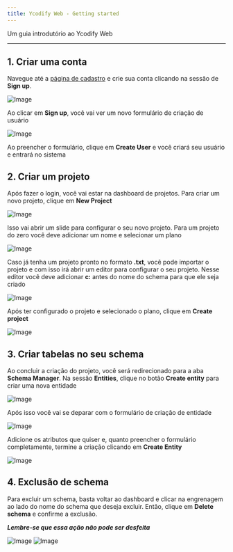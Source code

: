 ```yaml
---
title: Ycodify Web - Getting started
---
```


Um guia introdutório ao Ycodify Web

---

## 1. Criar uma conta

Navegue até a [página de cadastro](https://ycodify-console.vercel.app/) e crie sua conta clicando na sessão de **Sign up**.

![Image](/images/yc-web/login.png)

Ao clicar em **Sign up**, você vai ver um novo formulário de criação de usuário

![Image](/images/yc-web/createAccount.png)

Ao preencher o formulário, clique em **Create User** e você criará seu usuário e entrará no sistema

## 2. Criar um projeto

Após fazer o login, você vai estar na dashboard de projetos. Para criar um novo projeto, clique em **New Project**

![Image](/images/yc-web/dashboard.png)

Isso vai abrir um slide para configurar o seu novo projeto. Para um projeto do zero você deve adicionar um nome e selecionar um plano

![Image](/images/yc-web/dashboardCreateProject.png)

Caso já tenha um projeto pronto no formato **.txt**, você pode importar o projeto e com isso irá abrir um editor para configurar o seu projeto. Nesse editor você deve adicionar **c:** antes do nome do schema para que ele seja criado

![Image](/images/yc-web/dashboardCreateProject3.png)

Após ter configurado o projeto e selecionado o plano, clique em **Create project**

![Image](/images/yc-web/dashboardCreateProject2.png)

## 3. Criar tabelas no seu schema

Ao concluir a criação do projeto, você será redirecionado para a aba **Schema Manager**. Na sessão **Entities**, clique no botão **Create entity** para criar uma nova entidade

![Image](/images/yc-web/createEntity1.png)

Após isso você vai se deparar com o formulário de criação de entidade

![Image](/images/yc-web/createEntity2.png)

Adicione os atributos que quiser e, quanto preencher o formulário completamente, termine a criação clicando em **Create Entity**

![Image](/images/yc-web/createEntity3.png)

## 4. Exclusão de schema

Para excluir um schema, basta voltar ao dashboard e clicar na engrenagem ao lado do nome do schema que deseja excluir. Então, clique em **Delete schema** e confirme a exclusão.

_**Lembre-se que essa ação não pode ser desfeita**_

![Image](/images/yc-web/deleteSchema.png)
![Image](/images/yc-web/deleteSchema2.png)
